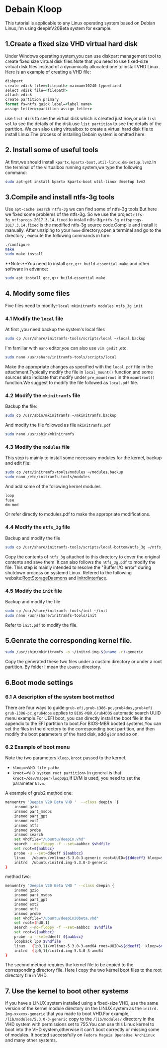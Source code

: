 # Debain Kloop
This tutorial is applicable to any Linux operating system based on Debian Linux,I'm using deepinV20Beta system for example.
## 1.Create a fixed size VHD virtual hard disk
Under Windows operating system,you can use diskpart management tool to create fixed size virtual disk files.Note that you need to use fixed-size virtual disk files instead of a dynamically allocated one to install VHD Linux. Here is an example of creating a VHD file:
```bat
diskpart
create vdisk file=<filepath> maimum=10240 type=fixed
select vdisk file=<filepath>
attach vdisk
create partition primary
format fs=ntfs quick label=<label name>
assign letter=<partition assign letter>
```
use `list disk` to see the virtual disk which is created just now,or use `list vol` to see the details of the disk.use `list partition` to see the details of the partition.
We can also using virtualbox to create a virtual hard disk file to install Linux.The process of installing Debain system is omitted here.
## 2. Install some of useful tools
At first,we should install `kpartx,kpartx-boot,util-linux,dm-setup,lvm2`.In the terminal of the virtualbox running system,we type the following command:
```bash
sudo apt-get install kpartx kpartx-boot util-linux dmsetup lvm2
```
## 3.Compile and install ntfs-3g tools
Use `apt-cache search ntfs-3g` we can find some of ntfs-3g tools.But here we fixed some problems of the ntfs-3g. So we use the project `ntfs-3g_ntfsprogs-2017.3.14.fixed` to install ntfs-3g.`ntfs-3g_ntfsprogs-2017.3.14.fixed` is the modified ntfs-3g source code.Compile and install it manually. After unziping to your `home` directory,open a terminal and go to the directory , execute the following commands in turn:
```bash
./configure
make
sudo make install
```
**Note:**You need to install `gcc,g++ build-essential make` and other software in advance:
```bash
sudo apt install gcc,g++ build-essential make
```
## 4. Modify some files
Five files need to modify:·`local mkinitramfs modules ntfs_3g init`
### 4.1 Modify the `local` file
At first ,you need backup the system's local files
```bash
sudo cp /usr/share/initramfs-tools/scripts/local ~/local.backup
```
I'm familiar with `nano` editor,you can also use `vim gedit` ,etc.
```bash
sudo nano /usr/share/initramfs-tools/scripts/local
```
Make the appropriate changes as specified with the `local.pdf` file in the attachment.Typically modify the file in `local_mount()` function,and some sources also indicate that modify under `pre_mountroot` in the `mountroot()` function.We suggest to modify the file followed as `local.pdf` file.
### 4.2 Modify the `mkinitramfs` file
Backup the file:
```bash
sudo cp /usr/sbin/mkinitramfs ~/mkinitramfs.backup
```
And modify the file followed as file `mkinitramfs.pdf`
```bash
sudo nano /usr/sbin/mkinitramfs
```
### 4.3 Modify the `modules` file
This step is mainly to install some necessary modules for the kernel, backup and edit file:
```bash
sudo cp /etc/initramfs-tools/modules ~/modules.backup
sudo nano /etc/initramfs-tools/modules
```
And add some of the following kernel modules
```bash
loop
fuse
dm-mod
```
Or refer directly to modules.pdf to make the appropriate modifications.
### 4.4 Modify the `ntfs_3g` file
Backup and modify the file
```bash
sudo cp /usr/share/initramfs-tools/scripts/local-bottom/ntfs_3g ~/ntfs_3g
```
Copy the contents of `ntfs_3g` attached to this directory to cover the original contents and save them. It can also follows the `ntfs_3g.pdf` to modify the file. This step is mainly intended to resolve the "Buffer I/O error" during shutdown process on systemd Linux. Refered to the following website:[RootStorageDaemons](http://www.freedesktop.org/wiki/Software/systemd/RootStorageDaemons/) and [InitrdInterface](http://www.freedesktop.org/wiki/Software/systemd/InitrdInterface/).
### 4.5 Modify the `init` file
Backup and modify the file
```bash
sudo cp /usr/share/initramfs-tools/init ~/init
sudo nano /usr/share/initramfs-tools/init
```
Refer to `init.pdf` to modify the file.
## 5.Genrate the corresponding kernel file.
```bash
sudo /usr/sbin/mkinitramfs -o ~/initrd.img-$(uname -r)-generic 
```
Copy the generated these two files under a custom directory or under a root partition. By folder I mean the `ubuntu` directory.

## 6.Boot mode settings
### 6.1 A description of the system boot method
There are four ways to guide:`grub-efi,grub-i386-pc,grub4dos,grub4efi`
`grub-i386-pc,grub4dos` applies to `BIOS-MBR,Grub4DOS` automatic search UUID menu example.For UEFI boot, you can directly install the boot file in the appendix to the EFI partition to boot.For BIOS-MBR booted systems,You can set the files in the directory to the corresponding boot partition, and then modify the boot parameters of the hard disk, add `gldr` and so on.
### 6.2 Example of boot menu
Note the two parameters `kloop,kroot` passed to the kernel.
+ `kloop=<VHD file path>`
+ `kroot=<VHD system root partition>` 
In general is that `kroot=/dev/mapper/loop0p1`,If LVM is used, you need to set the parameter `klvm`.

A example of grub2
method one:
```bash
menuentry 'Deepin V20 Beta VHD '  --class deepin  {
	insmod gzio
	insmod part_msdos
	insmod part_gpt
	insmod ext2
	insmod ntfs
	insmod probe
	insmod search
    set vhdfile="/ubuntu/deepin.vhd"
	search --no-floppy -f --set=aabbcc $vhdfile 
	set root=${aabbcc}
	probe -u --set=ddeeff ${aabbcc}
	linux	/ubuntu/vmlinuz-5.3.0-3-generic root=UUID=${ddeeff} kloop=$vhdfile kroot=/dev/mapper/loop0p1 
	initrd	/ubuntu/initrd.img-5.3.0-3-generic
}
```
method two:
```bash
menuentry "Deepin V20 Beta VHD " --class deepin {
    insmod gzio
    insmod part_msdos
    insmod part_gpt
    insmod ext2
    insmod ntfs
    insmod probe
    set vhdfile="/ubuntu/deepin20beta.vhd"
    set root=(hd0,1)
    search --no-floppy -f --set=aabbcc  $vhdfile
    set root=${aabbcc}
    probe -u --set=ddeeff ${aabbcc}
    loopback lp0 $vhdfile
    linux	(lp0,1)/vmlinuz-5.3.0-3-amd64 root=UUID=${ddeeff}  kloop=$vhdfile  kroot=/dev/mapper/loop0p1 ro quiet splash 
    initrd	(lp0,1)/initrd.img-5.3.0-3-amd64
}
```
The second method requires the kernel file to be copied to the corresponding directory file. Here I copy the two kernel boot files to the root directory file in VHD.
## 7. Use the kernel to boot other systems
If you have a LINUX system installed using a fixed-size VHD, use the same version of the kernel module directory on the LINUX system as the `initrd. Img-xxxxxx-generic` that you made to boot VHD.For example, `/lib/modules/5.3.0-3-generic` copy to the `/lib/modules/` directory in the VHD system with permissions set to 755.You can use this Linux kernel to boot into the VHD system,otherwise it can't boot correctly or missing some of modules. It booted successfully on `Fedora Mageia OpensUse ArchLinux` and many other systems.